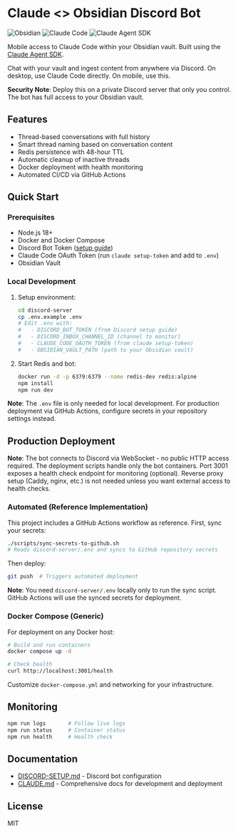 # Claude <> Obsidian Discord Bot

![Obsidian](https://img.shields.io/badge/Obsidian-%23483699.svg?style=for-the-badge&logo=obsidian&logoColor=white) ![Claude Code](https://img.shields.io/badge/Claude_Code-Anthropic-6366f1?style=for-the-badge) ![Claude Agent SDK](https://img.shields.io/badge/Claude_Agent_SDK-0.1.9-blue?style=for-the-badge)

Mobile access to Claude Code within your Obsidian vault. Built using the [Claude Agent SDK](https://docs.claude.com/en/api/agent-sdk/overview).

Chat with your vault and ingest content from anywhere via Discord. On desktop, use Claude Code directly. On mobile, use this.

**Security Note**: Deploy this on a private Discord server that only you control. The bot has full access to your Obsidian vault.

## Features

- Thread-based conversations with full history
- Smart thread naming based on conversation content
- Redis persistence with 48-hour TTL
- Automatic cleanup of inactive threads
- Docker deployment with health monitoring
- Automated CI/CD via GitHub Actions

## Quick Start

### Prerequisites

- Node.js 18+
- Docker and Docker Compose
- Discord Bot Token ([setup guide](discord-server/DISCORD-SETUP.md))
- Claude Code OAuth Token (run `claude setup-token` and add to `.env`)
- Obsidian Vault

### Local Development

1. Setup environment:
   ```bash
   cd discord-server
   cp .env.example .env
   # Edit .env with:
   #   - DISCORD_BOT_TOKEN (from Discord setup guide)
   #   - DISCORD_INBOX_CHANNEL_ID (channel to monitor)
   #   - CLAUDE_CODE_OAUTH_TOKEN (from claude setup-token)
   #   - OBSIDIAN_VAULT_PATH (path to your Obsidian vault)
   ```

2. Start Redis and bot:
   ```bash
   docker run -d -p 6379:6379 --name redis-dev redis:alpine
   npm install
   npm run dev
   ```

**Note**: The `.env` file is only needed for local development. For production deployment via GitHub Actions, configure secrets in your repository settings instead.

## Production Deployment

**Note**: The bot connects to Discord via WebSocket - no public HTTP access required. The deployment scripts handle only the bot containers. Port 3001 exposes a health check endpoint for monitoring (optional). Reverse proxy setup (Caddy, nginx, etc.) is not needed unless you want external access to health checks.

### Automated (Reference Implementation)

This project includes a GitHub Actions workflow as reference. First, sync your secrets:

```bash
./scripts/sync-secrets-to-github.sh
# Reads discord-server/.env and syncs to GitHub repository secrets
```

Then deploy:
```bash
git push  # Triggers automated deployment
```

**Note**: You need `discord-server/.env` locally only to run the sync script. GitHub Actions will use the synced secrets for deployment.

### Docker Compose (Generic)

For deployment on any Docker host:

```bash
# Build and run containers
docker compose up -d

# Check health
curl http://localhost:3001/health
```

Customize `docker-compose.yml` and networking for your infrastructure.

## Monitoring

```bash
npm run logs       # Follow live logs
npm run status     # Container status
npm run health     # Health check
```

## Documentation

- [DISCORD-SETUP.md](discord-server/DISCORD-SETUP.md) - Discord bot configuration
- [CLAUDE.md](CLAUDE.md) - Comprehensive docs for development and deployment

## License

MIT
